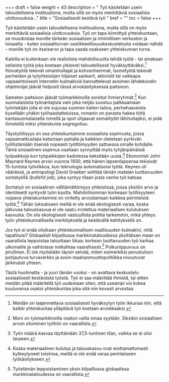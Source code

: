 +++
draft = false
weight = 43
description = " Työ käsitetään usein taloudellisena instituutiona, mutta sillä on myös merkittäviä sosiaalisia ulottuvuuksia..."
title = "Sosiaalisesti kestävä työ "
bref = ""
toc = false
+++



Työ käsitetään usein taloudellisena instituutiona, mutta sillä on myös
merkittäviä sosiaalisia ulottuvuuksia. Työ on tapa kiinnittyä
yhteiskuntaan, se muodostaa monille tärkeän sosiaalisen ja inhimillisen
verkoston ja toisaalta - kuten sosiaaliturvan
vastikkeellisuuskeskustelusta voidaan nähdä - monille työ on itseisarvo
ja tapa saada osakseen yhteiskunnan turva.

Kaikilla ei kuitenkaan ole realistista mahdollisuutta tehdä työtä - tai
ainakaan sellaista työtä joka koetaan yleisesti taloudellisesti
hyväksyttäväksi.[^1]
 Hoivatyötä tekevät omaishoitajat ja kotivanhemmat,
tunnetyötä tekevät perheiden ja työyhteisöjen hiljaiset sankarit,
aktivistit tai vaikkapa vapaaehtoisesti internetin kulmakiviä
kannattelevat avoimen lähdekoodin ohjelmoijat jäävät helposti tässä
arvokäsityksessä paitsioon.

Samaten paitsioon jäävät työmarkkinoilla sorsitut ihmisryhmät.[^2]
 Kun
suomalaisista työnantajista vain joka neljäs suostuu palkkaamaan
työntekijän jolla ei ole sujuvaa suomen kielen taitoa, perhehaaveista
kysellään yhäkin työhaastatteluissa, romanin on parasta hakea töitä
kantasuomalaisella nimellä ja opot ohjaavat somalitytöt lähihoitajiksi,
ei pidä ihmetellä miksi yhteiskunta segregoituu.

Täystyöllisyys on osa yhteiskuntamme sosiaalista sopimusta, jossa
vapaamatkustajia katsotaan pahalla ja kaikkien oletetaan pyrkivän
työllistämään itsensä nopeasti työttömyyden sattuessa omalle kohdalle.
Tämä sosiaalinen sopimus osaltaan synnyttää myös tyhjänpäiväisiä
työpaikkoja kun työpaikkojen kadotessa keksitään uusia.[^3]
 Ekonomisti John
Maynard Keynes arvioi vuonna 1930, että hänen lapsenlapsensa tekisivät
15-tuntista työviikkoa, kun teknologia automatisoisi työtä. Keynes oli
väärässä, ja antropologi David Graeber selittää tämän matalan
tuottavuuden sontatyöllä (*bullshit job*), joka syntyy tilaan josta
vanha työ katoaa.

Sontatyö on sosiaalinen välttämättömyys yhteisössä, jossa yksilön arvo
ja identiteetti syntyvät työn kautta. Mahdollisimman korkeaan
työllisyyteen nojaava yhteiskuntamme on viritetty arvostamaan kaikkea
perinteistä työtä.[^4]
 Tähän luksukseen meillä ei ole enää ekologisesti varaa, koska
jatkuvaa talouskasvua ei ole saatu irrotettua materiaalisen kulutuksen
kasvusta. On siis ekologisesti vastuullista pohtia tarkemmin, mikä
yhteys työn yhteiskunnallisella merkityksellä ja kestävällä kehityksellä
on.

Jos työ ei enää olisikaan yhteiskunnallisen osallisuuden kulmakivi, mitä
tapahtuisi? Globaalisti kilpaillussa markkinataloudessa yksittäisen maan
on vaarallista leppoistaa talouttaan liikaa: korkean tuottavuuden työ
karkaa ulkomaille ja vaihtotase notkahtaa vaarallisesti.[^5]
 Polkuriippuvuus
on pirullinen. Ei ole myöskään täysin selvää, miten esimerkiksi
perustuloon pohjautuva turvaverkko ja avoin maahanmuuttopolitiikka
nivoutuvat järkevästi yhteen.

Tästä huolimatta - ja juuri tämän vuoksi - on avattava keskustelu
sosiaalisesti kestävästä työstä. Työ ei saa määrittää ihmistä, tai
sitten meidän pitää määritellä työ uudestaan siten, että useampi voi
kokea kuuluvansa osaksi yhteiskuntaa joka sitä niin kovasti arvostaa.

[^1]: Meidän on laajennettava sosiaalisesti hyväksytyn työn ikkunaa niin, että kaikki yhteiskuntaa ylläpitävä työ koetaan arvokkaaksi.
[^2]: Moni on työmarkkinoilla osaton vailla omaa syytään. Siksikin sosiaalisen arvon sitominen työhön on vaarallista.
[^3]: Työn määrä kasvaa täyttämään 37,5-tuntisen tilan, vaikka se ei olisi tarpeen.
[^4]: Koska materiaalinen kulutus ja talouskasvu ovat erottamattomasti kytkeytyneet toisiinsa, meillä ei ole enää varaa perinteiseen työkäsitykseen.
[^5]: Työelämän leppoistaminen yksin kilpaillussa globaalissa markkinataloudessa on vaarallista.
